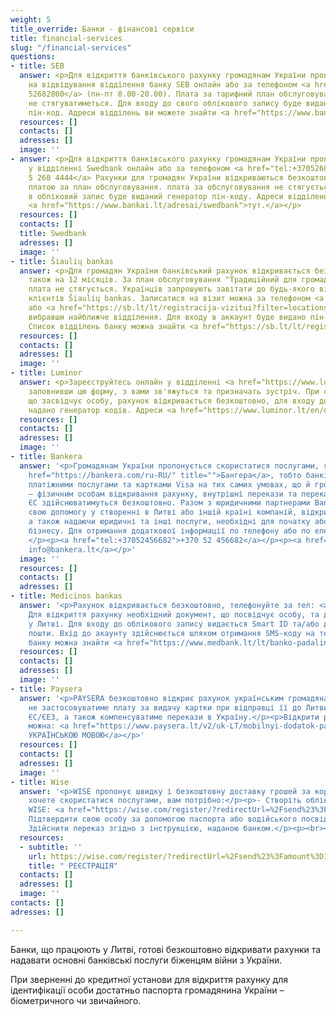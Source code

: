 ```yaml
---
weight: 5
title_override: Банки - фінансові сервіси
title: financial-services
slug: "/financial-services"
questions:
- title: SEB
  answer: <p>Для відкриття банківського рахунку громадянам України пропонується записатися
    на відвідування відділення банку SEB онлайн або за телефоном <a href="tel:+37052682800">+370
    52682800</a> (пн-пт 8.00-20.00). Плата за тарифний план обслуговування Sumanu
    не стягуватиметься. Для входу до свого облікового запису буде видано згенерований
    пін-код. Адреси відділень ви можете знайти <a href="https://www.bankai.lt/adresai/seb">тут.</a></p>
  resources: []
  contacts: []
  adresses: []
  image: ''
- answer: <p>Для відкриття банківського рахунку громадянам України пропонується зареєструватися
    у відділенні Swedbank онлайн або за телефоном <a href="tel:+37052684444">+370
    5 268 4444</a> Рахунки для громадян України відкриваються безкоштовно та не обкладаються
    платою за план обслуговування. плата за обслуговування не стягується. Для входу
    в обліковий запис буде виданий генератор пін-коду. Адреси відділень можна знайти
    <a href="https://www.bankai.lt/adresai/swedbank">тут.</a></p>
  resources: []
  contacts: []
  title: Swedbank
  adresses: []
  image: ''
- title: Šiaulių bankas
  answer: <p>Для громадян України банківський рахунок відкривається безкоштовно, а
    також на 12 місяців. За план обслуговування "Традиційний для громадян України"
    плата не стягується. Українців запрошують завітати до будь-якого відділу обслуговування
    клієнтів Šiaulių bankas. Записатися на візит можна за телефоном <a href="tel:1813">1813</a>
    або <a href="https://sb.lt/lt/registracija-vizitui?filter=locations&amp;searchForLocation=&amp;works-weekends=false&amp;deposit-money=false&amp;service-type=branchAndBank&amp;works-full-day=falseby">онлайн</a>,
    вибравши найближче відділення. Для входу в аккаунт буде видано пін-код, що генерується.
    Список відділень банку можна знайти <a href="https://sb.lt/lt/registracija-vizitui?filter=locations&amp;searchForLocation=&amp;works-weekends=false&amp;deposit-money=false&amp;service-type=branchAndBank&amp;works-full-day=false">тут.</a></p>
  resources: []
  contacts: []
  adresses: []
  image: ''
- title: Luminor
  answer: <p>Зареєструйтесь онлайн у відділенні <a href="https://www.luminor.lt/lt/stat-klientom-luminor#dannie-klienta">банку</a>,
    заповнивши цю форму, з вами зв'яжуться та призначать зустріч. При собі мати документ,
    що засвідчує особу, рахунок відкривається безкоштовно, для входу до системи буде
    надано генератор кодів. Адреси <a href="https://www.luminor.lt/en/opening-account-ukrainian-citizens">філій</a>.</p>
  resources: []
  contacts: []
  adresses: []
  image: ''
- title: Bankera
  answer: '<p>Громадянам України пропонується скористатися послугами, які надає <a
    href="https://bankera.com/ru-RU/" title="">Бангера</a>, тобто банківським рахунком,
    платіжними послугами та картками Visa на тих самих умовах, що й громадянам ЄС
    – фізичним особам відкривання рахунку, внутрішні перекази та перекази в інші країни
    ЄС здійснюватимуться безкоштовно. Разом з юридичними партнерами Bankera пропонує
    свою допомогу у створенні в Литві або іншій країні компаній, відкриваючи рахунки,
    а також надаючи юридичні та інші послуги, необхідні для початку або перенесення
    бізнесу. Для отримання додаткової інформації по телефону або по електронній пошті:
    </p><p><a href="tel:+37052456682">+370 52 456682</a></p><p><a href="mailto: info@bankera.lt">
    info@bankera.lt</a></p>'
  image: ''
  resources: []
  contacts: []
  adresses: []
- title: Medicinos bankas
  answer: '<p>Рахунок відкривається безкоштовно, телефонуйте за тел: <a href="tel:19300">19300</a>.
    Для відкриття рахунку необхідний документ, що посвідчує особу, та дозвіл на проживання
    у Литві. Для входу до облікового запису видається Smart ID та/або доступ до електронної
    пошти. Вхід до акаунту здійснюється шляхом отримання SMS-коду на телефон. Філії
    банку можна знайти <a href="https://www.medbank.lt/lt/banko-padaliniai">тут.</a></p>'
  resources: []
  contacts: []
  adresses: []
  image: ''
- title: Paysera
  answer: '<p>PAYSERA безкоштовно відкриє рахунок українським громадянам та бізнесу,
    не застосовуватиме плату за видачу картки при відправці її до Литви та інших країн
    ЄС/ЄЕЗ, а також компенсуватиме перекази в Україну.</p><p>Відкрити рахунок в inetrnet
    можна: <a href="https://www.paysera.lt/v2/uk-LT/mobilnyi-dodatok-paysera">ІНФОРМАЦІЯ
    УКРАЇНСЬКОЮ МОВОЮ</a></p>'
  resources: []
  contacts: []
  adresses: []
  image: ''
- title: Wise
  answer: '<p>WISE пропонує швидку і безкоштовну доставку грошей за кордон. Якщо ви
    хочете скористатися послугами, вам потрібно:</p><p>- Створіть обліковий запис
    WISE: <a href="https://wise.com/register/?redirectUrl=%2Fsend%23%3Famount%3D1000%26sourceCurrency%3DGBP%26targetCurrency%3DEUR%26fixedTarget%3Dfalse%26guaranteedFixedTarget%3Dfalse%26paymentOptionType%3DREGULAR&amp;country=LT&amp;fbclid=IwAR2ltUyX2SYoV_KBsBwpv6CxXL-YI5nIn1aJmwIH3ws4dc1QryST_rsYemY#/email">РЕЄСТРАЦІЯ</a></p><p>-
    Підтвердити свою особу за допомогою паспорта або водійського посвідчення;</p><p>-
    Здійснити переказ згідно з інструкцією, наданою банком.</p><p><br></p>'
  resources:
  - subtitle: ''
    url: https://wise.com/register/?redirectUrl=%2Fsend%23%3Famount%3D1000%26sourceCurrency%3DGBP%26targetCurrency%3DEUR%26fixedTarget%3Dfalse%26guaranteedFixedTarget%3Dfalse%26paymentOptionType%3DREGULAR&country=LT&fbclid=IwAR2ltUyX2SYoV_KBsBwpv6CxXL-YI5nIn1aJmwIH3ws4dc1QryST_rsYemY#/email
    title: " РЕЄСТРАЦІЯ"
  contacts: []
  adresses: []
  image: ''
contacts: []
adresses: []

---
```

Банки, що працюють у Литві, готові безкоштовно відкривати рахунки та надавати основні банківські послуги біженцям війни з України.  
  
При зверненні до кредитної установи для відкриття рахунку для ідентифікації особи достатньо паспорта громадянина України – біометричного чи звичайного.